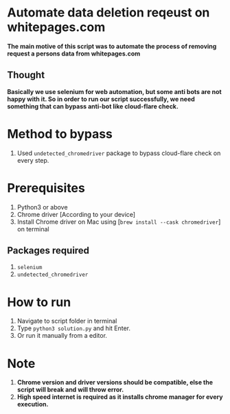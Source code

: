 # Automate data deletion  reqeust on whitepages.com

**The main motive of this script was to automate the process of removing request  a persons data from whitepages.com**

## Thought

**Basically we use selenium for web automation, but some anti bots are not happy with it.
So in order to run our script successfully, we need something that can bypass anti-bot like cloud-flare check.**

# Method to bypass

1. Used `undetected_chromedriver` package to bypass cloud-flare check on every step.

# Prerequisites

1. Python3 or above
2. Chrome driver [According to your device]
3. Install Chrome driver on Mac using [`brew install --cask chromedriver`] on terminal

## Packages required
1. `selenium`
2. `undetected_chromedriver`

# How to run
1. Navigate to script  folder in terminal
2. Type `python3 solution.py` and hit Enter.
3. Or run it manually from a editor.


# Note

1. **Chrome version and driver versions should be compatible, else the script will break and will throw error.**
2. **High speed internet is required  as it installs chrome manager for every execution.**
